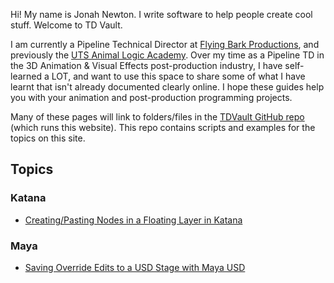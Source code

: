 Hi! My name is Jonah Newton. I write software to help people create cool stuff. 
Welcome to TD Vault.

I am currently a Pipeline Technical Director at [Flying Bark Productions](https://www.flyingbark.com.au), and previously the [UTS Animal Logic Academy](https://animallogicacademy.uts.edu.au/). Over my time as a Pipeline TD in the 3D Animation & Visual Effects post-production industry, I have self-learned a LOT, and want to use this space to share some of what I have learnt that isn't already documented clearly online. I hope these guides help you with your animation and post-production programming projects.

Many of these pages will link to folders/files in the [TDVault GitHub repo](https://github.com/jonahjnewton/TDVault) (which runs this website). This repo contains scripts and examples for the topics on this site.

## Topics
### Katana
*  [Creating/Pasting Nodes in a Floating Layer in Katana](./Katana/KatanaFloatingNodes/README.md)

### Maya
* [Saving Override Edits to a USD Stage with Maya USD](./Maya/MayaUSDOverrides/README.md)

